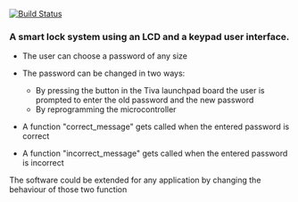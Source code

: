 
[![Build Status](https://travis-ci.com/diaa3007/Smart_lock.svg?branch=master)](https://travis-ci.com/diaa3007/Smart_lock/)

### A smart lock system using an LCD and a keypad user interface.

- The user can choose a password of any size
- The password can be changed in two ways:
	- By pressing the button in the Tiva launchpad board the user is prompted to enter the old password and the new password
	- By reprogramming the microcontroller



- A function "correct_message" gets called when the entered password is correct
- A function "incorrect_message" gets called when the entered password is incorrect

The software could be extended for any application by changing the behaviour of those two function

